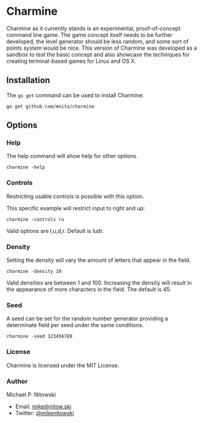 # Charmine

Charmine as it currently stands is an experimental, proof-of-concept command line game. The game concept itself needs to be further developed, the level generator should be less random, and some sort of points system would be nice. This version of Charmine was developed as a sandbox to test the basic concept and also showcase the techniques for creating terminal-based games for Linux and OS X.

## Installation

The `go get` command can be used to install Charmine:

```command
go get github.com/mnito/charmine
```

## Options

### Help

The help command will show help for other options.

```
charmine -help
```

### Controls

Restricting usable controls is possible with this option.

This specific example will restrict input to right and up:

```command
charmine -controls ru
```

Valid options are l,u,d,r. Default is ludr.

### Density

Setting the density will vary the amount of letters that appear in the field.

```command
charmine -density 10
```

Valid densities are between 1 and 100. Increasing the density will result in the appearance of more characters in the field. The default is 45.

### Seed

A seed can be set for the random number generator providing a determinate field per seed under the same conditions.

```command
charmine -seed 123456789
```

### License

Charmine is licensed under the MIT License.

### Author

Michael P. Nitowski

 * Email: <mike@nitow.ski>
 * Twitter: [@mikenitowski](https://twitter.com/mikenitowski)
